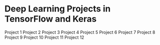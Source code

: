 # Deep Learning Projects in TensorFlow and Keras
Project 1
Project 2
Project 3
Project 4
Project 5
Project 6
Project 7
Project 8
Project 9
Project 10
Project 11
Project 12
